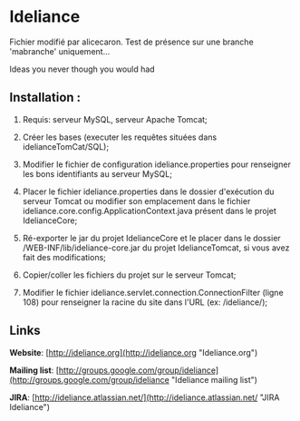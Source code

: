 Ideliance
=========
Fichier modifié par alicecaron. Test de présence sur une branche 'mabranche' uniquement...

Ideas you never though you would had


Installation :
------

1. Requis: serveur MySQL, serveur Apache Tomcat;

2. Créer les bases (executer les requêtes situées dans idelianceTomCat/SQL);

3. Modifier le fichier de configuration ideliance.properties pour renseigner les bons identifiants au serveur MySQL;

4. Placer le fichier ideliance.properties dans le dossier d'exécution du serveur Tomcat ou modifier son emplacement dans le fichier ideliance.core.config.ApplicationContext.java présent dans le projet IdelianceCore;

5. Ré-exporter le jar du projet IdelianceCore et le placer dans le dossier /WEB-INF/lib/ideliance-core.jar du projet IdelianceTomcat, si vous avez fait des modifications;

6. Copier/coller les fichiers du projet sur le serveur Tomcat;

7. Modifier le fichier ideliance.servlet.connection.ConnectionFilter (ligne 108) pour renseigner la racine du site dans l'URL (ex: /ideliance/);


Links
------
__Website__: [http://ideliance.org](http://ideliance.org "Ideliance.org")

__Mailing list__: [http://groups.google.com/group/ideliance](http://groups.google.com/group/ideliance "Ideliance mailing list")

__JIRA__: [http://ideliance.atlassian.net/](http://ideliance.atlassian.net/ "JIRA Ideliance")